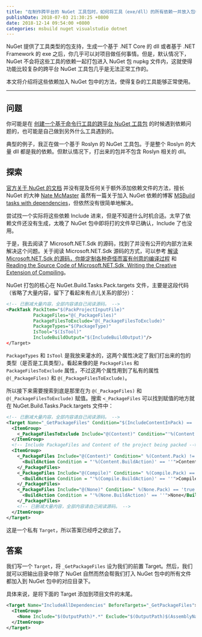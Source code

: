 ```yaml
---
title: "在制作跨平台的 NuGet 工具包时，如何将工具（exe/dll）的所有依赖一并放入包中"
publishDate: 2018-07-03 21:30:25 +0800
date: 2018-12-14 09:54:00 +0800
categories: msbuild nuget visualstudio dotnet
---
```


NuGet 提供了工具类型的包支持，生成一个基于 .NET Core 的 dll 或者基于 .NET Framework 的 exe 之后，你几乎可以对项目做任何事情。但是，默认情况下，NuGet 不会将这些工具的依赖一起打包进入 NuGet 包 nupkg 文件内，这就使得功能比较复杂的跨平台 NuGet 工具包几乎是无法正常工作的。

本文将介绍将这些依赖加入 NuGet 包中的方法，使得复杂的工具能够正常使用。

---

<div id="toc"></div>

## 问题

你可能是在 [创建一个基于命令行工具的跨平台 NuGet 工具包](/post/create-a-cross-platform-command-based-nuget-tool.html) 的时候遇到依赖问题的，也可能是自己做到另外什么工具遇到的。

典型的例子，我正在做一个基于 Roslyn 的 NuGet 工具包。于是整个 Roslyn 的大量 dll 都是我的依赖。但默认情况下，打出来的包并不包含 Roslyn 相关的 dll。

## 探索

[官方关于 NuGet 的文档](https://docs.microsoft.com/en-us/nuget/) 并没有提及任何关于额外添加依赖文件的方法，擅长 NuGet 的大神 [Nate McMaster](https://natemcmaster.com/) 虽然有一篇关于加入 NuGet 依赖的博客 [MSBuild tasks with dependencies](https://natemcmaster.com/blog/2017/11/11/msbuild-task-with-dependencies/?wt.mc_id=MVP)，但依然没有很简单地解决。

尝试找一个实际将这些依赖 Include 进来，但是不知道什么时机合适。太早了依赖文件还没有生成，太晚了 NuGet 包中即将打的文件早已确认，Include 了也没用。

于是，我去阅读了 Microsoft.NET.Sdk 的源码，找到了并没有公开的内部方法来解决这个问题。关于阅读 Microsoft.NET.Sdk 源码的方式，可以参考 [解读 Microsoft.NET.Sdk 的源码，你能定制各种奇怪而富有创意的编译过程](/post/read-microsoft-net-sdk.html) 和 [Reading the Source Code of Microsoft.NET.Sdk, Writing the Creative Extension of Compiling](/post/read-microsoft-net-sdk-en.html)。

NuGet 打包的核心在 NuGet.Build.Tasks.Pack.targets 文件，主要是这段代码（省略了大量内容，留下了看起来有点儿关系的部分）：

```xml
<!-- 已删减大量内容，全部内容请自己阅读源码。 -->
<PackTask PackItem="$(PackProjectInputFile)"
          PackageFiles="@(_PackageFiles)"
          PackageFilesToExclude="@(_PackageFilesToExclude)"
          PackageTypes="$(PackageType)"
          IsTool="$(IsTool)"
          IncludeBuildOutput="$(IncludeBuildOutput)"/>
</Target>
```

`PackageTypes` 和 `IsTool` 是我放来灌水的，这两个属性决定了我们打出来的包的类型（是否是工具类型）。看起来像的是 `PackageFiles` 和 `PackageFilesToExclude` 属性，不过这两个属性用到了私有的属性 `@(_PackageFiles)` 和 `@(_PackageFilesToExclude)`。

所以接下来需要搜索到底是那里在为 `@(_PackageFiles)` 和 `@(_PackageFilesToExclude)` 赋值。搜索 `<_PackageFiles` 可以找到赋值的地方就在 NuGet.Build.Tasks.Pack.targets 文件中：

```xml
<!-- 已删减大量内容，全部内容请自己阅读源码。 -->
<Target Name="_GetPackageFiles" Condition="$(IncludeContentInPack) == 'true'">
  <ItemGroup>
    <_PackageFilesToExclude Include="@(Content)" Condition="'%(Content.Pack)' == 'false'"/>
  </ItemGroup>
  <!-- Include PackageFiles and Content of the project being packed -->
  <ItemGroup>
    <_PackageFiles Include="@(Content)" Condition=" %(Content.Pack) != 'false' ">
      <BuildAction Condition = "'%(Content.BuildAction)' == ''">Content</BuildAction>
    </_PackageFiles>
    <_PackageFiles Include="@(Compile)" Condition=" %(Compile.Pack) == 'true' ">
      <BuildAction Condition = "'%(Compile.BuildAction)' == ''">Compile</BuildAction>
    </_PackageFiles>
    <_PackageFiles Include="@(None)" Condition=" %(None.Pack) == 'true' ">
      <BuildAction Condition = "'%(None.BuildAction)' == ''">None</BuildAction>
    </_PackageFiles>
    <!-- 已删减大量内容，全部内容请自己阅读源码。 -->
  </ItemGroup>
</Target>
```

这是一个私有 `Target`，所以答案已经呼之欲出了。

## 答案

我们写一个 `Target`，将 `_GetPackageFiles` 设为我们的前置 Target。然后，我们就可以把输出目录中除了 NuGet 自然而然会帮我们打入 NuGet 包中的所有文件都加入到 NuGet 包中的对应目录下。

具体来说，是将下面的 Target 添加到项目文件的末尾。

```xml
<Target Name="IncludeAllDependencies" BeforeTargets="_GetPackageFiles">
  <ItemGroup>
    <None Include="$(OutputPath)*.*" Exclude="$(OutputPath)$(AssemblyName).exe;$(OutputPath)$(AssemblyName).pdb" Pack="True" PackagePath="tools\net47" />
  </ItemGroup>
</Target>
```
